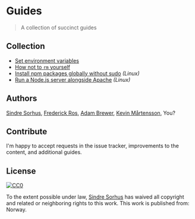 # Guides

> A collection of succinct guides


## Collection

- [Set environment variables](set-environment-variables.md)
- [How not to `rm` yourself](how-not-to-rm-yourself.md)
- [Install npm packages globally without sudo](npm-global-without-sudo-linux.md) *(Linux)*
- [Run a Node.js server alongside Apache](run-node-server-alongside-apache.md) *(Linux)*


## Authors

[Sindre Sorhus](http://sindresorhus.com),
[Frederick Ros](https://github.com/sleeper),
[Adam Brewer](https://github.com/adamcbrewer),
[Kevin Mårtensson](https://github.com/kevva),
You?


## Contribute

I'm happy to accept requests in the issue tracker, improvements to the content, and additional guides.


## License

[![CC0](http://i.creativecommons.org/p/zero/1.0/88x31.png)](http://creativecommons.org/publicdomain/zero/1.0/)

To the extent possible under law, [Sindre Sorhus](http://sindresorhus.com) has waived all copyright and related or neighboring rights to this work. This work is published from: Norway.
